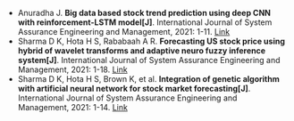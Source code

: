 * Anuradha J. <b>Big data based stock trend prediction using deep CNN with reinforcement-LSTM model[J]</b>. International Journal of System Assurance Engineering and Management, 2021: 1-11. [Link](https://link.springer.com/article/10.1007/s13198-021-01074-2)
* Sharma D K, Hota H S, Rababaah A R. <b>Forecasting US stock price using hybrid of wavelet transforms and adaptive neuro fuzzy inference system[J]</b>. International Journal of System Assurance Engineering and Management, 2021: 1-18. [Link](https://link.springer.com/article/10.1007/s13198-021-01217-5)
* Sharma D K, Hota H S, Brown K, et al. <b>Integration of genetic algorithm with artificial neural network for stock market forecasting[J]</b>. International Journal of System Assurance Engineering and Management, 2021: 1-14. [Link](https://link.springer.com/article/10.1007/s13198-021-01209-5)
